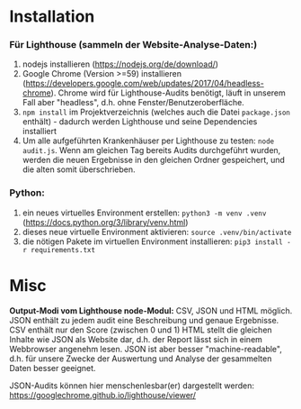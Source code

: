 Installation
===

### Für Lighthouse (sammeln der Website-Analyse-Daten:)

1) nodejs installieren (https://nodejs.org/de/download/)
2) Google Chrome (Version >=59) installieren (https://developers.google.com/web/updates/2017/04/headless-chrome). Chrome wird für Lighthouse-Audits benötigt, läuft in unserem Fall aber "headless", d.h. ohne Fenster/Benutzeroberfläche.
3) `npm install` im Projektverzeichnis (welches auch die Datei `package.json` enthält) - dadurch werden Lighthouse und seine Dependencies installiert
4) Um alle aufgeführten Krankenhäuser per Lighthouse zu testen: `node audit.js`. Wenn am gleichen Tag bereits Audits durchgeführt wurden, werden die neuen Ergebnisse in den gleichen Ordner gespeichert, und die alten somit überschrieben.

### Python:

1) ein neues virtuelles Environment erstellen: `python3 -m venv .venv` (https://docs.python.org/3/library/venv.html)
2) dieses neue virtuelle Environment aktivieren: `source .venv/bin/activate`
3) die nötigen Pakete im virtuellen Environment installieren: `pip3 install -r requirements.txt` 

Misc
===

**Output-Modi vom Lighthouse node-Modul:**
CSV, JSON und HTML möglich.
JSON enthält zu jedem audit eine Beschreibung und genaue Ergebnisse.
CSV enthält nur den Score (zwischen 0 und 1)
HTML stellt die gleichen Inhalte wie JSON als Website dar, d.h. der Report lässt sich in einem Webbrowser angenehm lesen. JSON ist aber besser "machine-readable", d.h. für unsere Zwecke der Auswertung und Analyse der gesammelten Daten besser geeignet.

JSON-Audits können hier menschenlesbar(er) dargestellt werden: https://googlechrome.github.io/lighthouse/viewer/